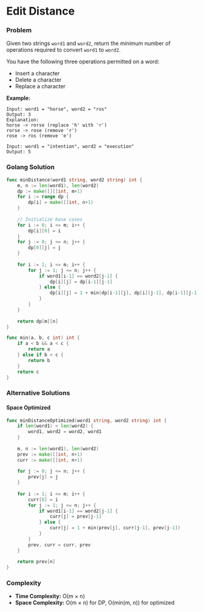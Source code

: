 # Edit Distance

### Problem
Given two strings `word1` and `word2`, return the minimum number of operations required to convert `word1` to `word2`.

You have the following three operations permitted on a word:
- Insert a character
- Delete a character
- Replace a character

**Example:**
```
Input: word1 = "horse", word2 = "ros"
Output: 3
Explanation: 
horse -> rorse (replace 'h' with 'r')
rorse -> rose (remove 'r')
rose -> ros (remove 'e')

Input: word1 = "intention", word2 = "execution"
Output: 5
```

### Golang Solution

```go
func minDistance(word1 string, word2 string) int {
    m, n := len(word1), len(word2)
    dp := make([][]int, m+1)
    for i := range dp {
        dp[i] = make([]int, n+1)
    }
    
    // Initialize base cases
    for i := 0; i <= m; i++ {
        dp[i][0] = i
    }
    for j := 0; j <= n; j++ {
        dp[0][j] = j
    }
    
    for i := 1; i <= m; i++ {
        for j := 1; j <= n; j++ {
            if word1[i-1] == word2[j-1] {
                dp[i][j] = dp[i-1][j-1]
            } else {
                dp[i][j] = 1 + min(dp[i-1][j], dp[i][j-1], dp[i-1][j-1])
            }
        }
    }
    
    return dp[m][n]
}

func min(a, b, c int) int {
    if a < b && a < c {
        return a
    } else if b < c {
        return b
    }
    return c
}
```

### Alternative Solutions

#### **Space Optimized**
```go
func minDistanceOptimized(word1 string, word2 string) int {
    if len(word1) < len(word2) {
        word1, word2 = word2, word1
    }
    
    m, n := len(word1), len(word2)
    prev := make([]int, n+1)
    curr := make([]int, n+1)
    
    for j := 0; j <= n; j++ {
        prev[j] = j
    }
    
    for i := 1; i <= m; i++ {
        curr[0] = i
        for j := 1; j <= n; j++ {
            if word1[i-1] == word2[j-1] {
                curr[j] = prev[j-1]
            } else {
                curr[j] = 1 + min(prev[j], curr[j-1], prev[j-1])
            }
        }
        prev, curr = curr, prev
    }
    
    return prev[n]
}
```

### Complexity
- **Time Complexity:** O(m × n)
- **Space Complexity:** O(m × n) for DP, O(min(m, n)) for optimized
